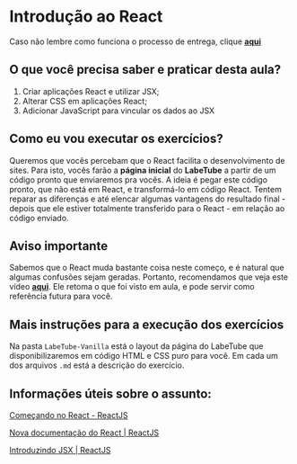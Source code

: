 # Introdução ao React

Caso não lembre como funciona o processo de entrega, clique [**aqui**](https://github.com/labenuexercicios/instrucoes-entrega)

## O que você precisa saber e praticar desta aula?
1. Criar aplicações React e utilizar JSX;
2. Alterar CSS em aplicações React;
3. Adicionar JavaScript para vincular os dados ao JSX


## Como eu vou executar os exercícios?
Queremos que vocês percebam que o React facilita o desenvolvimento de sites. Para isto, vocês farão a **página inicial** do **LabeTube** a partir de um código pronto que enviaremos pra vocês. A ideia é pegar este código pronto, que não está em React, e transformá-lo em código React. Tentem reparar as diferenças e até elencar algumas vantagens do resultado final - depois que ele estiver totalmente transferido para o React - em relação ao código enviado.

## Aviso importante
Sabemos que o React muda bastante coisa neste começo, e é natural que algumas confusões sejam geradas. Portanto, recomendamos que veja este vídeo [**aqui**](https://www.loom.com/share/734f873d66ce49ea91d5239af645116f). Ele retoma o que foi visto em aula, e pode servir como referência futura para você.

## Mais instruções para a execução dos exercícios
Na pasta `LabeTube-Vanilla` está o layout da página do LabeTube que disponibilizaremos em código HTML e CSS puro para você.
Em cada um dos arquivos `.md` está a descrição do exercício.


## Informações úteis sobre o assunto:
[Começando no React - ReactJS](https://pt-br.reactjs.org/docs/getting-started.html)

[Nova documentação do React | ReactJS](https://beta.reactjs.org/)

[Introduzindo JSX | ReactJS](https://pt-br.reactjs.org/docs/introducing-jsx.html)
